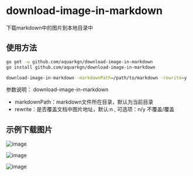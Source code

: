 # download-image-in-markdown
下载markdown中的图片到本地目录中


## 使用方法

```bash
go get -u github.com/aquarkgn/download-image-in-markdown
go install github.com/aquarkgn/download-image-in-markdown

download-image-in-markdown -markdownPath=/path/to/markdown -rewrite=y
```
参数说明：
download-image-in-markdown
- markdownPath：markdown文件所在目录，默认为当前目录
- rewrite：是否覆盖文档中图片地址，默认:n , 可选项：n/y 不覆盖/覆盖

## 示例下载图片

![image](https://th.bing.com/th/id/OIP.vVsxOjwiBfvojJ_IIqeTEAHaR7?w=144&h=349&c=7&r=0&o=5&pid=1.7)


![image](https://th.bing.com/th/id/OIP.vVsxOjwiBfvojJ_IIqeTEAHaR7?w=144&h=349&c=7&r=0&o=5&pid=1.7)


![image](https://th.bing.com/th/id/OIP.RxL0OCAKQqcmKM0u9_Y7FQHaR_?w=144&h=350&c=7&r=0&o=5&pid=1.7)

